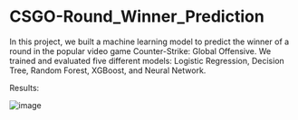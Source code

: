 # CSGO-Round_Winner_Prediction
In this project, we built a machine learning model to predict the winner of a round in the popular video game Counter-Strike: Global Offensive. We trained and evaluated five different models: Logistic Regression, Decision Tree, Random Forest, XGBoost, and Neural Network.

Results:

![image](https://github.com/shayan080/CSGO-Round_Winner_Prediction/assets/96915820/e6427fe6-4130-486b-bd42-3a16019ea102)

